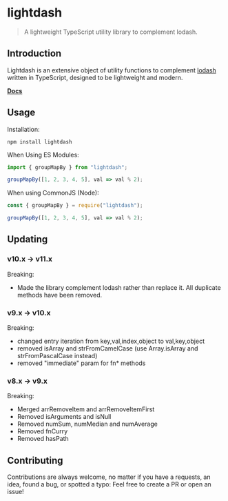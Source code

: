 # lightdash

> A lightweight TypeScript utility library to complement lodash.

## Introduction

Lightdash is an extensive object of utility functions to complement [lodash](https://lodash.com/)
written in TypeScript, designed to be lightweight and modern.

**[Docs](https://felixrilling.github.io/lightdash/)**

## Usage

Installation:

```shell
npm install lightdash
```

When Using ES Modules:

```typescript
import { groupMapBy } from "lightdash";

groupMapBy([1, 2, 3, 4, 5], val => val % 2);
```

When using CommonJS (Node):

```typescript
const { groupMapBy } = require("lightdash");

groupMapBy([1, 2, 3, 4, 5], val => val % 2);
```

## Updating

### v10.x -> v11.x

Breaking:

- Made the library complement lodash rather than replace it. All duplicate methods have been removed.

### v9.x -> v10.x

Breaking:

- changed entry iteration from key,val,index,object to val,key,object
- removed isArray and strFromCamelCase (use Array.isArray and strFromPascalCase instead)
- removed "immediate" param for fn* methods

### v8.x -> v9.x

Breaking:

- Merged arrRemoveItem and arrRemoveItemFirst
- Removed isArguments and isNull
- Removed numSum, numMedian and numAverage
- Removed fnCurry
- Removed hasPath

## Contributing

Contributions are always welcome, no matter if you have a requests, an idea, found a bug, or spotted a typo: Feel free to create a PR or open an issue!
